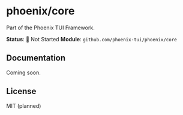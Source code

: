 # phoenix/core

Part of the Phoenix TUI Framework.

**Status**: 🔴 Not Started
**Module**: `github.com/phoenix-tui/phoenix/core`

## Documentation

Coming soon.

## License

MIT (planned)
